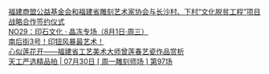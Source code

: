   
[福建商盟公益基金会和福建省雕刻艺术家协会与长沙村、下村“文化脱贫工程”项目战略合作签约仪式](http://www.dianyue.me/archives/755/u1rwf70si3lk2mxz/)  
[NO29：印石文化 · 晶冻专场（8月1日·周三）](http://www.dianyue.me/archives/379/tvamhj1swqhmdoo5/)  
[南后街3号！印钮风暴最艺术！](http://www.dianyue.me/archives/881/jrjbun59wmp9kbw9/)  
[心似莲花开——福建省工艺美术大师曾莲春艺瓷作品赏析](http://www.dianyue.me/archives/875/2ux816hiqaj3tx7s/)  
[天工严选精品拍 | 07月30日 [ 周一雕刻师场 ] 第97场](http://www.dianyue.me/archives/007/kcf8h7px4turd95g/)